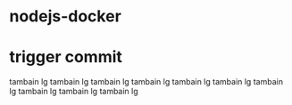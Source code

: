 # nodejs-docker
# trigger commit 
tambain lg
tambain lg
tambain lg
tambain lg
tambain lg
tambain lg
tambain lg
tambain lg
tambain lg
tambain lg
